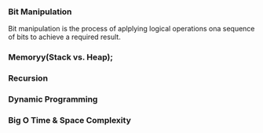 ### Bit Manipulation
Bit manipulation is the process of aplplying logical operations ona  sequence of bits to achieve a required result.

### Memoryy(Stack vs. Heap);

### Recursion

### Dynamic Programming


### Big O Time & Space Complexity 